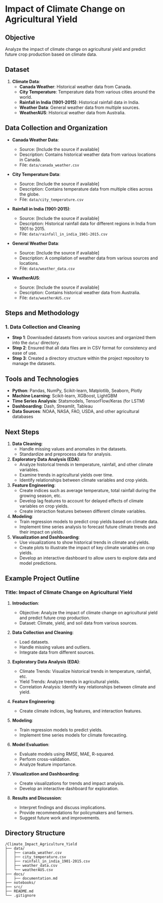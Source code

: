 # Impact of Climate Change on Agricultural Yield

## Objective
Analyze the impact of climate change on agricultural yield and predict future crop production based on climate data.

## Dataset
1. **Climate Data**:
   - **Canada Weather**: Historical weather data from Canada.
   - **City Temperature**: Temperature data from various cities around the world.
   - **Rainfall in India (1901-2015)**: Historical rainfall data in India.
   - **Weather Data**: General weather data from multiple sources.
   - **WeatherAUS**: Historical weather data from Australia.

## Data Collection and Organization
- **Canada Weather Data**:
  - Source: [Include the source if available]
  - Description: Contains historical weather data from various locations in Canada.
  - File: `data/canada_weather.csv`

- **City Temperature Data**:
  - Source: [Include the source if available]
  - Description: Contains temperature data from multiple cities across the globe.
  - File: `data/city_temperature.csv`

- **Rainfall in India (1901-2015)**:
  - Source: [Include the source if available]
  - Description: Historical rainfall data for different regions in India from 1901 to 2015.
  - File: `data/rainfall_in_india_1901-2015.csv`

- **General Weather Data**:
  - Source: [Include the source if available]
  - Description: A compilation of weather data from various sources and locations.
  - File: `data/weather_data.csv`

- **WeatherAUS**:
  - Source: [Include the source if available]
  - Description: Contains historical weather data from Australia.
  - File: `data/weatherAUS.csv`

## Steps and Methodology

### 1. Data Collection and Cleaning
- **Step 1**: Downloaded datasets from various sources and organized them into the `data/` directory.
- **Step 2**: Ensured that all data files are in CSV format for consistency and ease of use.
- **Step 3**: Created a directory structure within the project repository to manage the datasets.

## Tools and Technologies
- **Python**: Pandas, NumPy, Scikit-learn, Matplotlib, Seaborn, Plotly
- **Machine Learning**: Scikit-learn, XGBoost, LightGBM
- **Time Series Analysis**: Statsmodels, TensorFlow/Keras (for LSTM)
- **Dashboarding**: Dash, Streamlit, Tableau
- **Data Sources**: NOAA, NASA, FAO, USDA, and other agricultural databases

## Next Steps
1. **Data Cleaning**:
   - Handle missing values and anomalies in the datasets.
   - Standardize and preprocess data for analysis.
2. **Exploratory Data Analysis (EDA)**:
   - Analyze historical trends in temperature, rainfall, and other climate variables.
   - Examine trends in agricultural yields over time.
   - Identify relationships between climate variables and crop yields.
3. **Feature Engineering**:
   - Create indices such as average temperature, total rainfall during the growing season, etc.
   - Develop lag features to account for delayed effects of climate variables on crop yields.
   - Create interaction features between different climate variables.
4. **Modeling**:
   - Train regression models to predict crop yields based on climate data.
   - Implement time series analysis to forecast future climate trends and their impact on yields.
5. **Visualization and Dashboarding**:
   - Use visualizations to show historical trends in climate and yields.
   - Create plots to illustrate the impact of key climate variables on crop yields.
   - Develop an interactive dashboard to allow users to explore data and model predictions.

## Example Project Outline

### Title: Impact of Climate Change on Agricultural Yield

1. **Introduction**:
   - Objective: Analyze the impact of climate change on agricultural yield and predict future crop production.
   - Dataset: Climate, yield, and soil data from various sources.

2. **Data Collection and Cleaning**:
   - Load datasets.
   - Handle missing values and outliers.
   - Integrate data from different sources.

3. **Exploratory Data Analysis (EDA)**:
   - Climate Trends: Visualize historical trends in temperature, rainfall, etc.
   - Yield Trends: Analyze trends in agricultural yields.
   - Correlation Analysis: Identify key relationships between climate and yield.

4. **Feature Engineering**:
   - Create climate indices, lag features, and interaction features.

5. **Modeling**:
   - Train regression models to predict yields.
   - Implement time series models for climate forecasting.

6. **Model Evaluation**:
   - Evaluate models using RMSE, MAE, R-squared.
   - Perform cross-validation.
   - Analyze feature importance.

7. **Visualization and Dashboarding**:
   - Create visualizations for trends and impact analysis.
   - Develop an interactive dashboard for exploration.

8. **Results and Discussion**:
   - Interpret findings and discuss implications.
   - Provide recommendations for policymakers and farmers.
   - Suggest future work and improvements.

## Directory Structure

```plaintext
/Climate_Impact_Agriculture_Yield
├── data/
│   ├── canada_weather.csv
│   ├── city_temperature.csv
│   ├── rainfall_in_india_1901-2015.csv
│   ├── weather_data.csv
│   └── weatherAUS.csv
├── docs/
│   ├── documentation.md
├── notebooks/
├── src/
├── README.md
└── .gitignore
